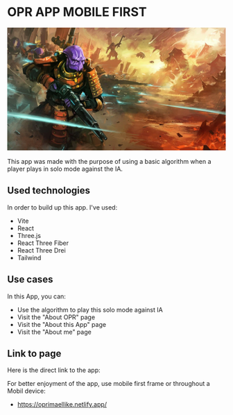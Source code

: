 # OPR APP MOBILE FIRST

![Image Description](public/aboutOpr/footer-OPR.webp)

This app was made with the purpose of using a basic algorithm when a player plays in solo mode against the IA.

## Used technologies

In order to build up this app. I've used:

-   Vite
-   React
-   Three.js
-   React Three Fiber
-   React Three Drei
-   Tailwind

## Use cases

In this App, you can:

-   Use the algorithm to play this solo mode against IA
-   Visit the "About OPR" page
-   Visit the "About this App" page
-   Visit the "About me" page

## Link to page

Here is the direct link to the app:

For better enjoyment of the app, use mobile first frame or throughout a Mobil device:

-   https://oprimaellike.netlify.app/
